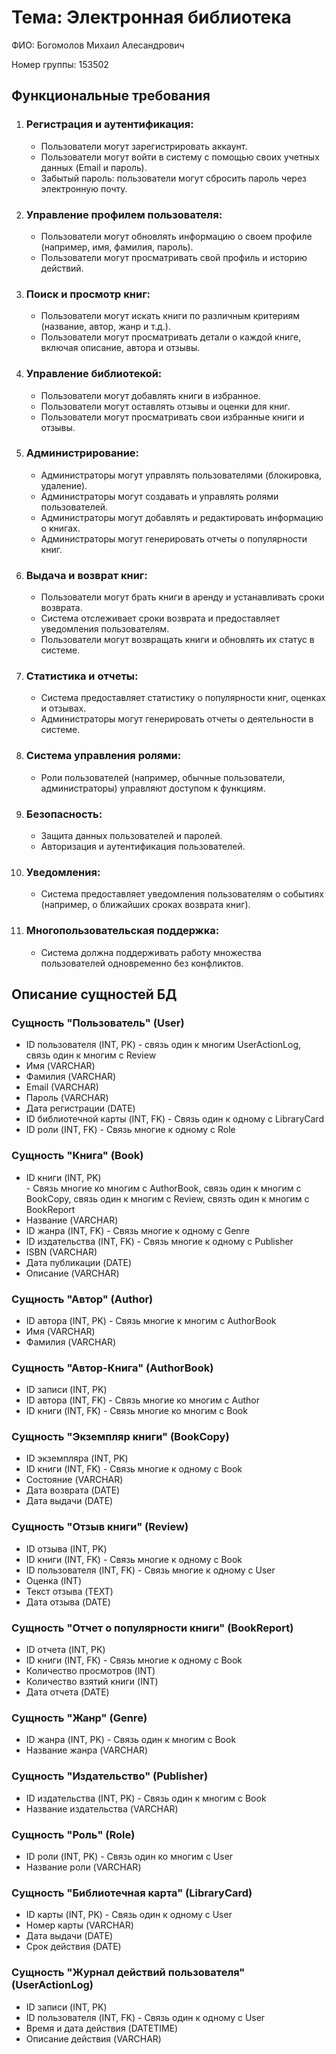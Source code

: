 <!DOCTYPE html>
<html lang="ru">
<head>
    <meta charset="UTF-8">
</head>
<body>
    <h1>Тема: Электронная библиотека</h1>
    <p>ФИО: Богомолов Михаил Алесандрович</p>
    <p>Номер группы: 153502</p>
    <h2>Функциональные требования</h2>
    <ol>
        <li>
            <h3>Регистрация и аутентификация:</h3>
            <ul>
                <li>Пользователи могут зарегистрировать аккаунт.</li>
                <li>Пользователи могут войти в систему с помощью своих учетных данных (Email и пароль).</li>
                <li>Забытый пароль: пользователи могут сбросить пароль через электронную почту.</li>
            </ul>
        </li>
        <li>
            <h3>Управление профилем пользователя:</h3>
            <ul>
                <li>Пользователи могут обновлять информацию о своем профиле (например, имя, фамилия, пароль).</li>
                <li>Пользователи могут просматривать свой профиль и историю действий.</li>
            </ul>
        </li>
        <li>
            <h3>Поиск и просмотр книг:</h3>
            <ul>
                <li>Пользователи могут искать книги по различным критериям (название, автор, жанр и т.д.).</li>
                <li>Пользователи могут просматривать детали о каждой книге, включая описание, автора и отзывы.</li>
            </ul>
        </li>
        <li>
            <h3>Управление библиотекой:</h3>
            <ul>
                <li>Пользователи могут добавлять книги в избранное.</li>
                <li>Пользователи могут оставлять отзывы и оценки для книг.</li>
                <li>Пользователи могут просматривать свои избранные книги и отзывы.</li>
            </ul>
        </li>
        <li>
            <h3>Администрирование:</h3>
            <ul>
                <li>Администраторы могут управлять пользователями (блокировка, удаление).</li>
                <li>Администраторы могут создавать и управлять ролями пользователей.</li>
                <li>Администраторы могут добавлять и редактировать информацию о книгах.</li>
                <li>Администраторы могут генерировать отчеты о популярности книг.</li>
            </ul>
        </li>
        <li>
            <h3>Выдача и возврат книг:</h3>
            <ul>
                <li>Пользователи могут брать книги в аренду и устанавливать сроки возврата.</li>
                <li>Система отслеживает сроки возврата и предоставляет уведомления пользователям.</li>
                <li>Пользователи могут возвращать книги и обновлять их статус в системе.</li>
            </ul>
        </li>
        <li>
            <h3>Статистика и отчеты:</h3>
            <ul>
                <li>Система предоставляет статистику о популярности книг, оценках и отзывах.</li>
                <li>Администраторы могут генерировать отчеты о деятельности в системе.</li>
            </ul>
        </li>
        <li>
            <h3>Система управления ролями:</h3>
            <ul>
                <li>Роли пользователей (например, обычные пользователи, администраторы) управляют доступом к функциям.</li>
            </ul>
        </li>
        <li>
            <h3>Безопасность:</h3>
            <ul>
                <li>Защита данных пользователей и паролей.</li>
                <li>Авторизация и аутентификация пользователей.</li>
            </ul>
        </li>
        <li>
            <h3>Уведомления:</h3>
            <ul>
                <li>Система предоставляет уведомления пользователям о событиях (например, о ближайших сроках возврата книг).</li>
            </ul>
        </li>
        <li>
            <h3>Многопользовательская поддержка:</h3>
            <ul>
                <li>Система должна поддерживать работу множества пользователей одновременно без конфликтов.</li>
            </ul>
        </li>
    </ol>
    <h2>Описание сущностей БД</h2>
    <h3>Сущность "Пользователь" (User)</h3>
    <ul>
        <li>ID пользователя (INT, PK) - связь один к многим UserActionLog, связь один к многим с Review</li>
        <li>Имя (VARCHAR)</li>
        <li>Фамилия (VARCHAR)</li>
        <li>Email (VARCHAR)</li>
        <li>Пароль (VARCHAR)</li>
        <li>Дата регистрации (DATE)</li>
        <li>ID библиотечной карты (INT, FK) - Связь один к одному с LibraryCard</li>
        <li>ID роли (INT, FK) - Связь многие к одному с Role</li>
    </ul>
    <h3>Сущность "Книга" (Book)</h3>
    <ul>
        <li>ID книги (INT, PK)</li> - Связь многие ко многим с AuthorBook, связь один к многим с BookCopy, связь один к многим с Review, связть один к многим с BookReport</li>
        <li>Название (VARCHAR)</li>
        <li>ID жанра (INT, FK) - Связь многие к одному с Genre</li>
        <li>ID издательства (INT, FK) - Связь многие к одному с Publisher</li>
        <li>ISBN (VARCHAR)</li>
        <li>Дата публикации (DATE)</li>
        <li>Описание (VARCHAR)</li>
    </ul>
    <h3>Сущность "Автор" (Author)</h3>
    <ul>
        <li>ID автора (INT, PK) - Связь многие к многим с AuthorBook</li>
        <li>Имя (VARCHAR)</li>
        <li>Фамилия (VARCHAR)</li>
    </ul>
    <h3>Сущность "Автор-Книга" (AuthorBook)</h3>
    <ul>
        <li>ID записи (INT, PK)</li>
        <li>ID автора (INT, FK) - Связь многие ко многим с Author</li>
        <li>ID книги (INT, FK) - Связь многие ко многим с Book</li>
    </ul>
    <h3>Сущность "Экземпляр книги" (BookCopy)</h3>
<ul>
    <li>ID экземпляра (INT, PK)</li>
    <li>ID книги (INT, FK) - Связь многие к одному с Book</li>
    <li>Состояние (VARCHAR)</li>
    <li>Дата возврата (DATE)</li>
    <li>Дата выдачи (DATE)</li>
</ul>
<h3>Сущность "Отзыв книги" (Review)</h3>
<ul>
    <li>ID отзыва (INT, PK)</li>
    <li>ID книги (INT, FK) - Связь многие к одному с Book</li>
    <li>ID пользователя (INT, FK) - Связь многие к одному с User</li>
    <li>Оценка (INT)</li>
    <li>Текст отзыва (TEXT)</li>
    <li>Дата отзыва (DATE)</li>
</ul>
<h3>Сущность "Отчет о популярности книги" (BookReport)</h3>
<ul>
    <li>ID отчета (INT, PK)</li>
    <li>ID книги (INT, FK) - Связь многие к одному с Book</li>
    <li>Количество просмотров (INT)</li>
    <li>Количество взятий книги (INT)</li>
    <li>Дата отчета (DATE)</li>
</ul>
<h3>Сущность "Жанр" (Genre)</h3>
<ul>
    <li>ID жанра (INT, PK) - Связь один к многим с Book</li>
    <li>Название жанра (VARCHAR)</li>
</ul>
<h3>Сущность "Издательство" (Publisher)</h3>
<ul>
    <li>ID издательства (INT, PK) - Связь один к многим с Book</li>
    <li>Название издательства (VARCHAR)</li>
</ul>
<h3>Сущность "Роль" (Role)</h3>
<ul>
    <li>ID роли (INT, PK) - Связь один ко многим с User</li>
    <li>Название роли (VARCHAR)</li>
</ul>
<h3>Сущность "Библиотечная карта" (LibraryCard)</h3>
<ul>
    <li>ID карты (INT, PK) - Связь один к одному с User</li>
    <li>Номер карты (VARCHAR)</li>
    <li>Дата выдачи (DATE)</li>
    <li>Срок действия (DATE)</li>
</ul>
<h3>Сущность "Журнал действий пользователя" (UserActionLog)</h3>
<ul>
    <li>ID записи (INT, PK)</li>
    <li>ID пользователя (INT, FK) - Связь один к одному с User </li>
    <li>Время и дата действия (DATETIME)</li>
    <li>Описание действия (VARCHAR)</li>
</ul>
</body>
</html>
